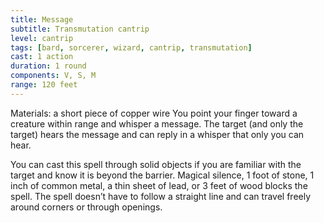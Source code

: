 ```yaml
---
title: Message
subtitle: Transmutation cantrip
level: cantrip
tags: [bard, sorcerer, wizard, cantrip, transmutation]
cast: 1 action
duration: 1 round
components: V, S, M
range: 120 feet
---
```

Materials: a short piece of copper wire
You point your finger toward a creature within range and whisper a message. The target (and only the target) hears the message and can reply in a whisper that only you can hear.

You can cast this spell through solid objects if you are familiar with the target and know it is beyond the barrier. Magical silence, 1 foot of stone, 1 inch of common metal, a thin sheet of lead, or 3 feet of wood blocks the spell. The spell doesn’t have to follow a straight line and can travel freely around corners or through openings.